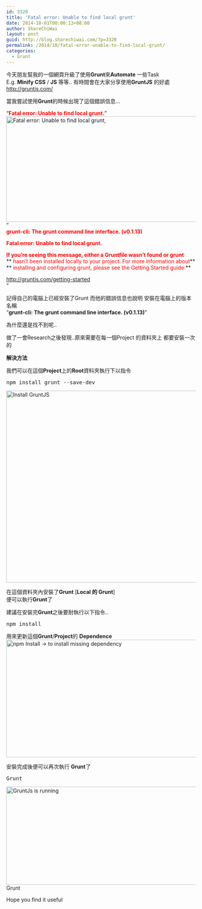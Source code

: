 ```yaml
---
id: 3320
title: 'Fatal error: Unable to find local grunt'
date: 2014-10-01T00:00:13+08:00
author: ShareChiWai
layout: post
guid: http://blog.sharechiwai.com/?p=3320
permalink: /2014/10/fatal-error-unable-to-find-local-grunt/
categories:
  - Grunt
---
```

今天朋友幫我的一個網頁升級了使用**Grunt**來**Automate** 一些Task  
E.g. **Minify CSS** / **JS** 等等.. 有時間會在大家分享使用**GruntJS** 的好處  
<a title="Grunt: The Javascript Task Runner" href="http://gruntjs.com/" target="_blank">http://gruntjs.com/</a>

當我嘗試使用**Grunt**的時候出現了這個錯誤信息&#8230;

&#8220;**<span style="color: #ff0000;">Fatal error: Unable to find local grunt.</span>**&#8221;  
<img class="alignnone" src="https://i2.wp.com/farm4.static.flickr.com/3893/15388610895_d551ca65c4_z.jpg?resize=625%2C281" alt="Fatal error: Unable to find local grunt," width="625" height="281" data-recalc-dims="1" />  
&#8221;  
**<span style="color: #ff0000;">grunt-cli: The grunt command line interface. (v0.1.13)</span>**

**<span style="color: #ff0000;">Fatal error: Unable to find local grunt.</span>**

**<span style="color: #ff0000;">If you&#8217;re seeing this message, either a Gruntfile wasn&#8217;t found or grunt</span>**  
** <span style="color: #ff0000;">hasn&#8217;t been installed locally to your project. For more information about</span>**  
** <span style="color: #ff0000;">installing and configuring grunt, please see the Getting Started guide:</span>**

<a title="Grunt: The Javascript Task Runner" href="http://gruntjs.com/getting-started" target="_blank">http://gruntjs.com/getting-started</a>  
&#8221;

記得自己的電腦上已經安裝了Grunt 而他的錯誤信息也說明 安裝在電腦上的版本名稱  
&#8220;**grunt-cli: The grunt command line interface. (v0.1.13)**&#8221;

為什麼還是找不到呢..

做了一會Research之後發現..原來需要在每一個Project 的資料夾上 都要安裝一次的

**解決方法**

我們可以在這個**Project**上的**Root**資料夾執行下以指令

<pre>npm install grunt --save-dev
</pre>

<img class="alignnone" src="https://i2.wp.com/farm4.static.flickr.com/3852/15201941160_a00b2a1f32_z.jpg?resize=625%2C511" alt="Install GruntJS" width="625" height="511" data-recalc-dims="1" /> 

在這個資料夾內安裝了**Grunt** [**Local 的 Grunt**]  
便可以執行**Grunt**了

建議在安裝完**Grunt**之後要耐執行以下指令..

<pre>npm install
</pre>

用來更新這個**Grunt**/**Project**的 **Dependence**  
<img class="alignnone" src="https://i2.wp.com/farm3.static.flickr.com/2948/15385442951_ecf8bc853e_z.jpg?resize=625%2C313" alt="npm Install -> to install missing dependency " width="625" height="313" data-recalc-dims="1" /> 

安裝完成後便可以再次執行 **Grunt**了

<pre>Grunt
</pre>

<img class="alignnone" src="https://i2.wp.com/farm4.static.flickr.com/3874/15388300862_7cc1746088_z.jpg?resize=555%2C261" alt="GruntJs is running" width="555" height="261" data-recalc-dims="1" /> Grunt

Hope you find it useful
